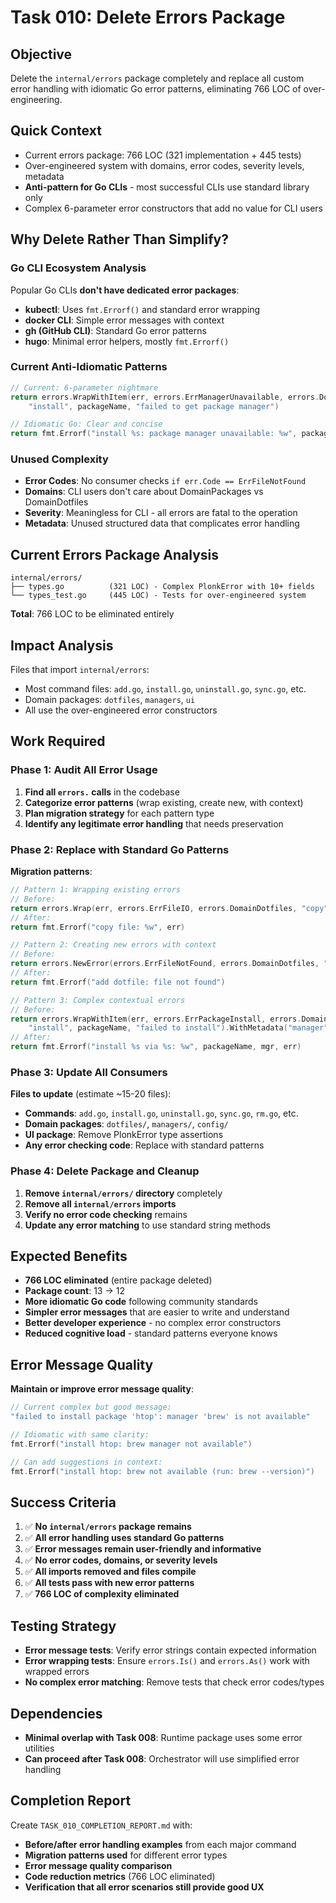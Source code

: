 # Task 010: Delete Errors Package

## Objective
Delete the `internal/errors` package completely and replace all custom error handling with idiomatic Go error patterns, eliminating 766 LOC of over-engineering.

## Quick Context
- Current errors package: 766 LOC (321 implementation + 445 tests)
- Over-engineered system with domains, error codes, severity levels, metadata
- **Anti-pattern for Go CLIs** - most successful CLIs use standard library only
- Complex 6-parameter error constructors that add no value for CLI users

## Why Delete Rather Than Simplify?

### **Go CLI Ecosystem Analysis**
Popular Go CLIs **don't have dedicated error packages**:
- **kubectl**: Uses `fmt.Errorf()` and standard error wrapping
- **docker CLI**: Simple error messages with context
- **gh (GitHub CLI)**: Standard Go error patterns
- **hugo**: Minimal error helpers, mostly `fmt.Errorf()`

### **Current Anti-Idiomatic Patterns**
```go
// Current: 6-parameter nightmare
return errors.WrapWithItem(err, errors.ErrManagerUnavailable, errors.DomainPackages,
    "install", packageName, "failed to get package manager")

// Idiomatic Go: Clear and concise
return fmt.Errorf("install %s: package manager unavailable: %w", packageName, err)
```

### **Unused Complexity**
- **Error Codes**: No consumer checks `if err.Code == ErrFileNotFound`
- **Domains**: CLI users don't care about DomainPackages vs DomainDotfiles
- **Severity**: Meaningless for CLI - all errors are fatal to the operation
- **Metadata**: Unused structured data that complicates error handling

## Current Errors Package Analysis
```
internal/errors/
├── types.go          (321 LOC) - Complex PlonkError with 10+ fields
└── types_test.go     (445 LOC) - Tests for over-engineered system
```

**Total**: 766 LOC to be eliminated entirely

## Impact Analysis
Files that import `internal/errors`:
- Most command files: `add.go`, `install.go`, `uninstall.go`, `sync.go`, etc.
- Domain packages: `dotfiles`, `managers`, `ui`
- All use the over-engineered error constructors

## Work Required

### Phase 1: Audit All Error Usage
1. **Find all `errors.` calls** in the codebase
2. **Categorize error patterns** (wrap existing, create new, with context)
3. **Plan migration strategy** for each pattern type
4. **Identify any legitimate error handling** that needs preservation

### Phase 2: Replace with Standard Go Patterns
**Migration patterns**:

```go
// Pattern 1: Wrapping existing errors
// Before:
return errors.Wrap(err, errors.ErrFileIO, errors.DomainDotfiles, "copy", "failed to copy file")
// After:
return fmt.Errorf("copy file: %w", err)

// Pattern 2: Creating new errors with context
// Before:
return errors.NewError(errors.ErrFileNotFound, errors.DomainDotfiles, "add", "dotfile not found")
// After:
return fmt.Errorf("add dotfile: file not found")

// Pattern 3: Complex contextual errors
// Before:
return errors.WrapWithItem(err, errors.ErrPackageInstall, errors.DomainPackages,
    "install", packageName, "failed to install").WithMetadata("manager", mgr)
// After:
return fmt.Errorf("install %s via %s: %w", packageName, mgr, err)
```

### Phase 3: Update All Consumers
**Files to update** (estimate ~15-20 files):
- **Commands**: `add.go`, `install.go`, `uninstall.go`, `sync.go`, `rm.go`, etc.
- **Domain packages**: `dotfiles/`, `managers/`, `config/`
- **UI package**: Remove PlonkError type assertions
- **Any error checking code**: Replace with standard patterns

### Phase 4: Delete Package and Cleanup
1. **Remove `internal/errors/` directory** completely
2. **Remove all `internal/errors` imports**
3. **Verify no error code checking** remains
4. **Update any error matching** to use standard string methods

## Expected Benefits
- **766 LOC eliminated** (entire package deleted)
- **Package count**: 13 → 12
- **More idiomatic Go code** following community standards
- **Simpler error messages** that are easier to write and understand
- **Better developer experience** - no complex error constructors
- **Reduced cognitive load** - standard patterns everyone knows

## Error Message Quality
**Maintain or improve error message quality**:

```go
// Current complex but good message:
"failed to install package 'htop': manager 'brew' is not available"

// Idiomatic with same clarity:
fmt.Errorf("install htop: brew manager not available")

// Can add suggestions in context:
fmt.Errorf("install htop: brew not available (run: brew --version)")
```

## Success Criteria
1. ✅ **No `internal/errors` package remains**
2. ✅ **All error handling uses standard Go patterns**
3. ✅ **Error messages remain user-friendly and informative**
4. ✅ **No error codes, domains, or severity levels**
5. ✅ **All imports removed and files compile**
6. ✅ **All tests pass with new error patterns**
7. ✅ **766 LOC of complexity eliminated**

## Testing Strategy
- **Error message tests**: Verify error strings contain expected information
- **Error wrapping tests**: Ensure `errors.Is()` and `errors.As()` work with wrapped errors
- **No complex error matching**: Remove tests that check error codes/types

## Dependencies
- **Minimal overlap with Task 008**: Runtime package uses some error utilities
- **Can proceed after Task 008**: Orchestrator will use simplified error handling

## Completion Report
Create `TASK_010_COMPLETION_REPORT.md` with:
- **Before/after error handling examples** from each major command
- **Migration patterns used** for different error types
- **Error message quality comparison**
- **Code reduction metrics** (766 LOC eliminated)
- **Verification that all error scenarios still provide good UX**

